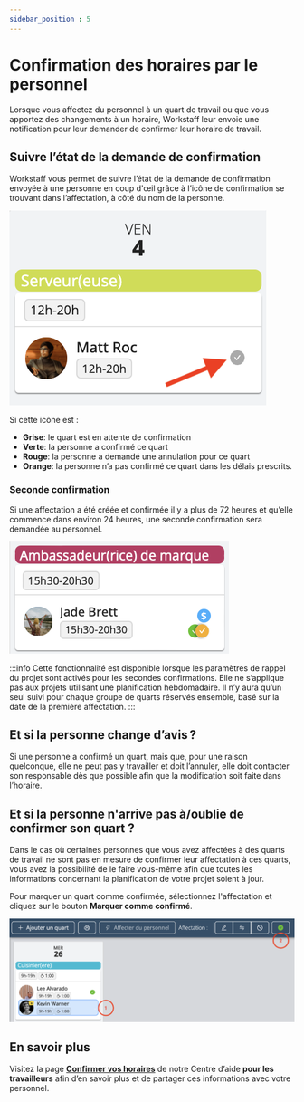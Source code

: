 ```yaml
---
sidebar_position : 5
---
```


# Confirmation des horaires par le personnel


Lorsque vous affectez du personnel à un quart de travail ou que vous apportez des changements à un horaire, Workstaff leur envoie une notification pour leur demander de confirmer leur horaire de travail.

## Suivre l’état de la demande de confirmation

Workstaff vous permet de suivre l’état de la demande de confirmation envoyée à une personne en coup d'œil grâce à l’icône de confirmation se trouvant dans l’affectation, à côté du nom de la personne.

![booking-confirmation.png](Images/booking-confirmation-fr.png)


Si cette icône est :
- **Grise**: le quart est en attente de confirmation
- **Verte**: la personne a confirmé ce quart
- **Rouge**: la personne a demandé une annulation pour ce quart
- **Orange**: la personne n’a pas confirmé ce quart dans les délais prescrits.


### Seconde confirmation
Si une affectation a été créée et confirmée il y a plus de 72 heures et qu’elle commence dans environ 24 heures, une seconde confirmation sera demandée au personnel.

![double-confirmation-fr.png](Images/double-confirmation-fr.png)

:::info
Cette fonctionnalité est disponible lorsque les paramètres de rappel du projet sont activés pour les secondes confirmations. Elle ne s’applique pas aux projets utilisant une planification hebdomadaire.
Il n’y aura qu’un seul suivi pour chaque groupe de quarts réservés ensemble, basé sur la date de la première affectation.
:::

## Et si la personne change d’avis ?
Si une personne a confirmé un quart, mais que, pour une raison quelconque, elle ne peut pas y travailler et doit l’annuler, elle doit contacter son responsable dès que possible afin que la modification soit faite dans l’horaire. 

## Et si la personne n'arrive pas à/oublie de confirmer son quart ?
Dans le cas où certaines personnes que vous avez affectées à des quarts de travail ne sont pas en mesure de confirmer leur affectation à ces quarts, vous avez la possibilité de le faire vous-même afin que toutes les informations concernant la planification de votre projet soient à jour.

Pour marquer un quart comme confirmée, sélectionnez l'affectation et cliquez sur le bouton **Marquer comme confirmé**.

![mark-as-confirmed.png](Images/mark-as-confirmed.png)

## En savoir plus
Visitez la page [**Confirmer vos horaires**](../../workers/shifts/confirming-shifts.md) de notre Centre d’aide **pour les travailleurs** afin d’en savoir plus et de partager ces informations avec votre personnel. 
